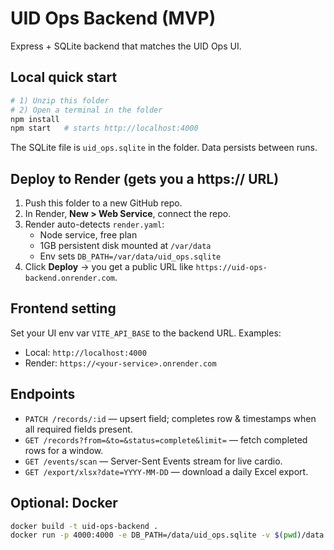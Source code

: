 # UID Ops Backend (MVP)

Express + SQLite backend that matches the UID Ops UI.

## Local quick start
```bash
# 1) Unzip this folder
# 2) Open a terminal in the folder
npm install
npm start   # starts http://localhost:4000
```

The SQLite file is `uid_ops.sqlite` in the folder. Data persists between runs.

## Deploy to Render (gets you a https:// URL)
1. Push this folder to a new GitHub repo.
2. In Render, **New > Web Service**, connect the repo.
3. Render auto-detects `render.yaml`:
   - Node service, free plan
   - 1GB persistent disk mounted at `/var/data`
   - Env sets `DB_PATH=/var/data/uid_ops.sqlite`
4. Click **Deploy** → you get a public URL like `https://uid-ops-backend.onrender.com`.

## Frontend setting
Set your UI env var `VITE_API_BASE` to the backend URL. Examples:
- Local: `http://localhost:4000`
- Render: `https://<your-service>.onrender.com`

## Endpoints
- `PATCH /records/:id` — upsert field; completes row & timestamps when all required fields present.
- `GET /records?from=&to=&status=complete&limit=` — fetch completed rows for a window.
- `GET /events/scan` — Server-Sent Events stream for live cardio.
- `GET /export/xlsx?date=YYYY-MM-DD` — download a daily Excel export.

## Optional: Docker
```bash
docker build -t uid-ops-backend .
docker run -p 4000:4000 -e DB_PATH=/data/uid_ops.sqlite -v $(pwd)/data:/data uid-ops-backend
```
